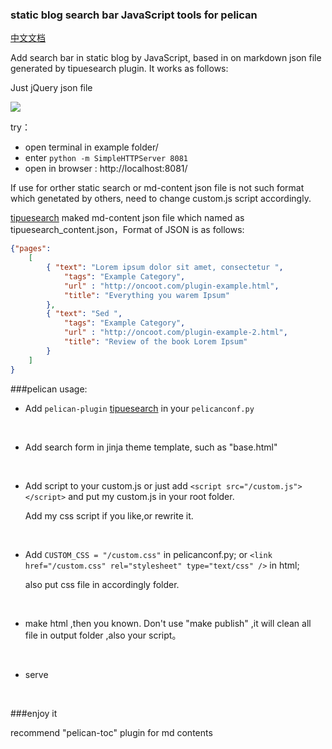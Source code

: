 

### static blog search bar JavaScript tools for pelican

[中文文档](/readme_zh.md) 

Add search  bar in static blog by JavaScript, based in on markdown json file generated by tipuesearch plugin. It works as follows:

 Just jQuery json file 

![](http://images2017.cnblogs.com/blog/1083549/201801/1083549-20180110132641738-1281463823.gif)

try：

- open terminal in example folder/
- enter `python -m SimpleHTTPServer 8081`
- open in browser : http://localhost:8081/  

If use for orther static search or md-content json file is not such format which genetated by others, need to change custom.js  script  accordingly.



[tipuesearch](https://github.com/getpelican/pelican-plugins/tree/master/tipue_search) maked md-content json file  which  named as  tipuesearch_content.json，Format of JSON is as follows:

~~~json
{"pages": 
	[  
		{ "text": "Lorem ipsum dolor sit amet, consectetur ",
            "tags": "Example Category",
            "url" : "http://oncoot.com/plugin-example.html",
            "title": "Everything you warem Ipsum"
        },
        { "text": "Sed ",
            "tags": "Example Category",
            "url" : "http://oncoot.com/plugin-example-2.html",
            "title": "Review of the book Lorem Ipsum"
        }
    ]
}
~~~



###pelican usage:

- Add  `pelican-plugin`  [tipuesearch](https://github.com/getpelican/pelican-plugins/tree/master/tipue_search)  in your `pelicanconf.py`

  ​

- Add search form in jinja theme template, such as "base.html" 

  ​

- Add script to your custom.js  or just add `<script src="/custom.js"></script>`  and put my custom.js in your root folder.

  Add my css script if you like,or rewrite it.

  ​

-  Add `CUSTOM_CSS = "/custom.css"` in  pelicanconf.py; or  `<link href="/custom.css" rel="stylesheet" type="text/css" />`  in html;

   also put css file in accordingly folder.

  ​

- make html ,then you known.  Don't  use "make publish" ,it will clean all file in output folder ,also your script。

  ​

- serve

  ​

###enjoy it

recommend  "pelican-toc" plugin for md contents